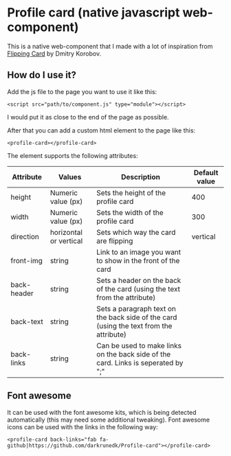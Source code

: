 # Profile card (native javascript web-component)
 
This is a native web-component that I made with a lot of inspiration from [Flipping Card](https://codepen.io/DmitryKorobov/pen/LrWxKO) by Dmitry Korobov.

## How do I use it?

Add the js file to the page you want to use it like this:
```
<script src="path/to/component.js" type="module"></script>
```
I would put it as close to the end of the page as possible.

After that you can add a custom html element to the page like this:
```
<profile-card></profile-card>
```

The element supports the following attributes:

Attribute | Values | Description | Default value
------------ | ------------- | ------------ | ------------
height | Numeric value (px) | Sets the height of the profile card | 400
width | Numeric value (px) | Sets the width of the profile card | 300
direction | horizontal or vertical | Sets which way the card are flipping | vertical
front-img | string | Link to an image you want to show in the front of the card
back-header | string | Sets a header on the back of the card (using the text from the attribute)
back-text | string | Sets a paragraph text on the back side of the card (using the text from the attribute)
back-links | string | Can be used to make links on the back side of the card. Links is seperated by ";"

## Font awesome

It can be used with the font awesome kits, which is being detected automatically (this may need some additional tweaking).
Font awesome icons can be used with the links in the following way:

```
<profile-card back-links="fab fa-github|https://github.com/darkrunedk/Profile-card"></profile-card>
```
